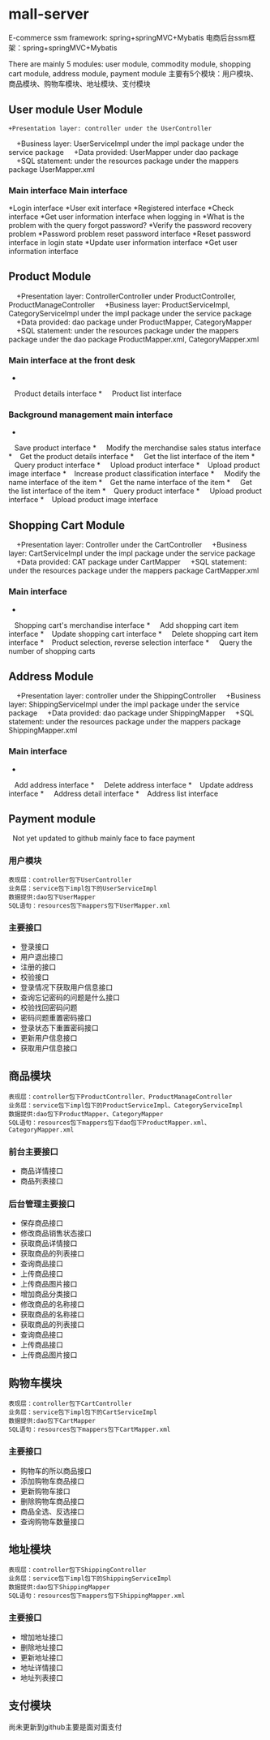 # mall-server

E-commerce ssm framework: spring+springMVC+Mybatis
电商后台ssm框架：spring+springMVC+Mybatis

There are mainly 5 modules: user module, commodity module, shopping cart module, address module, payment module
主要有5个模块：用户模块、商品模块、购物车模块、地址模块、支付模块

## User module User Module

    +Presentation layer: controller under the UserController
    +Business layer: UserServiceImpl under the impl package under the service package
    +Data provided: UserMapper under dao package
    +SQL statement: under the resources package under the mappers package UserMapper.xml
### Main interface Main interface
*Login interface
*User exit interface
*Registered interface
*Check interface
*Get user information interface when logging in
*What is the problem with the query forgot password?
*Verify the password recovery problem
*Password problem reset password interface
*Reset password interface in login state
*Update user information interface
*Get user information interface
## Product Module
    +Presentation layer: ControllerController under ProductController, ProductManageController
    +Business layer: ProductServiceImpl, CategoryServiceImpl under the impl package under the service package
    +Data provided: dao package under ProductMapper, CategoryMapper
    +SQL statement: under the resources package under the mappers package under the dao package ProductMapper.xml, CategoryMapper.xml
### Main interface at the front desk
*
   Product details interface
*
    Product list interface
### Background management main interface
*
   Save product interface
*
    Modify the merchandise sales status interface
*
   Get the product details interface
*
    Get the list interface of the item
*
   Query product interface
*
    Upload product interface
*
   Upload product image interface
*
   Increase product classification interface
*
    Modify the name interface of the item
*
   Get the name interface of the item
*
    Get the list interface of the item
*
   Query product interface
*
    Upload product interface
*
   Upload product image interface
## Shopping Cart Module
    +Presentation layer: Controller under the CartController
    +Business layer: CartServiceImpl under the impl package under the service package
    +Data provided: CAT package under CartMapper
    +SQL statement: under the resources package under the mappers package CartMapper.xml
### Main interface
*
   Shopping cart's merchandise interface
*
    Add shopping cart item interface
*
   Update shopping cart interface
*
    Delete shopping cart item interface
*
   Product selection, reverse selection interface
*
    Query the number of shopping carts
## Address Module
    +Presentation layer: controller under the ShippingController
    +Business layer: ShippingServiceImpl under the impl package under the service package
    +Data provided: dao package under ShippingMapper
    +SQL statement: under the resources package under the mappers package ShippingMapper.xml
### Main interface
*
   Add address interface
*
    Delete address interface
*
   Update address interface
*
    Address detail interface
*
   Address list interface
## Payment module
  Not yet updated to github mainly face to face payment


### 用户模块

    表现层：controller包下UserController
    业务层：service包下impl包下的UserServiceImpl
    数据提供:dao包下UserMapper
    SQL语句：resources包下mappers包下UserMapper.xml
### 主要接口
*   
   登录接口
*
    用户退出接口
*   
   注册的接口
*
    校验接口
*   
   登录情况下获取用户信息接口
*
    查询忘记密码的问题是什么接口
*   
   校验找回密码问题
*
    密码问题重置密码接口
*   
   登录状态下重置密码接口
*
    更新用户信息接口
*   
   获取用户信息接口
## 商品模块
    表现层：controller包下ProductController、ProductManageController
    业务层：service包下impl包下的ProductServiceImpl、CategoryServiceImpl
    数据提供:dao包下ProductMapper、CategoryMapper
    SQL语句：resources包下mappers包下dao包下ProductMapper.xml、CategoryMapper.xml
### 前台主要接口
*   
   商品详情接口
*
    商品列表接口
### 后台管理主要接口
*   
   保存商品接口
*
    修改商品销售状态接口
*   
   获取商品详情接口
*
    获取商品的列表接口
*   
   查询商品接口
*
    上传商品接口  
*   
   上传商品图片接口
*   
   增加商品分类接口
*
    修改商品的名称接口
*   
   获取商品的名称接口
*
    获取商品的列表接口
*   
   查询商品接口
*
    上传商品接口  
*   
   上传商品图片接口
## 购物车模块
    表现层：controller包下CartController
    业务层：service包下impl包下的CartServiceImpl
    数据提供:dao包下CartMapper
    SQL语句：resources包下mappers包下CartMapper.xml
### 主要接口
*   
   购物车的所以商品接口
*
    添加购物车商品接口
*   
   更新购物车接口
*
    删除购物车商品接口
*   
   商品全选、反选接口
*
    查询购物车数量接口
## 地址模块
    表现层：controller包下ShippingController
    业务层：service包下impl包下的ShippingServiceImpl
    数据提供:dao包下ShippingMapper
    SQL语句：resources包下mappers包下ShippingMapper.xml
### 主要接口
*   
   增加地址接口
*
    删除地址接口
*   
   更新地址接口
*
    地址详情接口
*   
   地址列表接口
## 支付模块
  尚未更新到github主要是面对面支付






